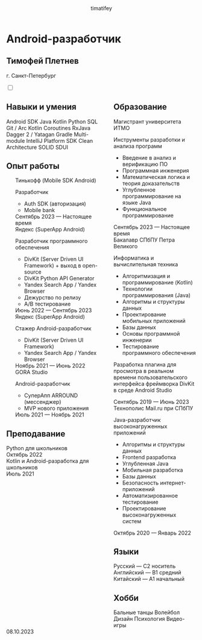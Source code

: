 
<!DOCTYPE html>
<html lang="ru">
<head>
    <meta charset="UTF-8">
    <meta name="viewport" content="width=device-width, initial-scale=1.0">
    <title>Тимофей Плетнев</title>
    <link rel="preconnect" href="https://fonts.gstatic.com">
    <link href="https://fonts.googleapis.com/css2?family=Montserrat:wght@300;400;500;600;700&display=swap"
          rel="stylesheet">
    <link rel="stylesheet" href="https://cdn.jsdelivr.net/npm/boxicons@latest/css/boxicons.min.css">
    <link rel="stylesheet" href="styles/style.css">
    <script type="text/javascript" src="scripts/main.js"></script>
</head>
<body>
<header class="header">
    <span class="logo">timatifey</span>
</header>
<div class="hero">
    <div class="container hero__container">
        <div class="hero__about">
            <h1 class="hero__title">Android-разработчик</h1>
            <h2 class="hero__subtitle">Тимофей Плетнев</h2>
            <p class="hero__description">
                г. Санкт-Петербург
            </p>
            <div class="hero__links">
                <a class="hero__link" href="mailto:timofeypletnev.001@gmail.com"><i class='bx bxl-gmail'></i></a>
                <a class="hero__link" href="https://t.me/timatifey"><i class='bx bxl-telegram'></i></a>
                <a class="hero__link" href="https://github.com/timatifey"><i class='bx bxl-github'></i></a>
                <a class="hero__link" href="asset/Timofey_Pletnev_CV_2023_10_08.pdf"><i class='bx bxs-file-pdf'></i></a>
            </div>
        </div>
        <div class="hero__box">
            <img class="hero__box-img" src="asset/avatar.png" alt="">
            <div class="theme-switch-wrapper">
                <label class="theme-switch" for="checkbox">
                    <input type="checkbox" id="checkbox" />
                    <div class="slider round"></div>
                </label>
            </div>
        </div>
    </div>
</div>
<div class="container columns">
    <div class="left-column">
        <section>
            <h1 class="section-title">Навыки и умения</h1>
            <div class="section-content tablets">
                <span class="tablet">Android SDK</span>
                <span class="tablet">Java</span>
                <span class="tablet">Kotlin</span>
                <span class="tablet">Python</span>
                <span class="tablet">SQL</span>
                <span class="tablet tablet-second">Git / Arc</span>
                <span class="tablet tablet-second">Kotlin Coroutines</span>
                <span class="tablet tablet-second">RxJava</span>
                <span class="tablet tablet-second">Dagger 2 / Yatagan</span>
                <span class="tablet tablet-second">Gradle</span>
                <span class="tablet tablet-second">Multi-module</span>
                <span class="tablet tablet-second">IntelliJ Platform SDK</span>
                <span class="tablet tablet-third">Clean Architecture</span>
                <span class="tablet tablet-third">SOLID</span>
                <span class="tablet tablet-third">SDUI</span>
            </div>
        </section>
        <section>
            <h1 class="section-title">Опыт работы</h1>
            <ul class="section-content cards-column">
                <div class="card-column">
                    <span class="card-name">Тинькофф (Mobile SDK Android)</span><br/>
                    <p class="card-span-title">Разработчик</p>
                    <ul class="stack-content">
                        <li>Auth SDK (авторизация)</li>
                        <li>Mobile bank</li>
                    </ul>
                    <span class="card-date">Сентябрь 2023 &#8212 Настоящее время</span>
                </div>
                <div class="card-column">
                    <span class="card-name">Яндекс (SuperApp Android)</span><br/>
                    <p class="card-span-title">Разработчик программного обеспечения </p>
                    <ul class="stack-content">
                        <li>DivKit (Server Driven UI Framework) + выход в open-source</li>
                        <li>DivKit Python API Generator</li>
                        <li>Yandex Search App / Yandex Browser</li>
                        <li>Дежурство по релизу</li>
                        <li>A/B тестирование</li>
                    </ul>
                    <span class="card-date">Июнь 2022 &#8212 Сентябрь 2023</span>
                </div>
                <div class="card-column">
                    <span class="card-name">Яндекс (SuperApp Android)</span><br/>
                    <p class="card-span-title">Стажер Android-разработчик</p>
                    <ul class="stack-content">
                        <li>DivKit (Server Driven UI Framework)</li>
                        <li>Yandex Search App / Yandex Browser</li>
                    </ul>
                    <span class="card-date">Ноябрь 2021 &#8212 Июнь 2022</span>
                </div>
                <div class="card-column last">
                    <span class="card-name">GORA Studio</span><br/>
                    <p class="card-span-title">Android-разработчик</p>
                    <ul class="stack-content">
                        <li>СуперАпп ARROUND (мессенджер)</li>
                        <li>MVP нового приложения</li>
                    </ul>
                    <span class="card-date">Июль 2021 &#8212 Ноябрь 2021</span>
                </div>
            </ul>
        </section>
        <section>
            <h1 class="section-title">Преподавание</h1>
            <div class="section-content cards-column">
                <div class="card-column">
                    <span class="card-name">Python для школьников</span><br/>
                    <span class="card-date">Октябрь 2022</span>
                </div>
                <div class="card-column last">
                    <span class="card-name">Kotlin и Android-разработка для школьников</span><br/>
                    <span class="card-date">Июль 2021</span>
                </div>
            </div>
        </section>
    </div>
    <div class="right-column">
        <section>
            <h1 class="section-title">Образование</h1>
            <div class="section-content cards-column">
                <div class="card-column">
                    <span class="card-name">Магистрант университета ИТМО</span><br/>
                    <p class="card-span-title">Инструменты разработки и анализа программ</p>
                    <ul class="stack-content">
                        <li>Введение в анализ и верификацию ПО</li>
                        <li>Программная инженерия</li>
                        <li>Математическая логика и теория доказательств</li>
                        <li>Углубленное программирование на языке Java</li>
                        <li>Функциональное программирование</li>
                    </ul>
                    <span class="card-date">Сентябрь 2023 &#8212 Настоящее время</span>
                </div>
                <div class="card-column">
                    <span class="card-name">Бакалавр СПбПУ Петра Великого</span><br/>
                    <p class="card-span-title">Информатика и вычислительная техника</p>
                    <ul class="stack-content">
                        <li>Алгоритмизация и программирование (Kotlin)</li>
                        <li>Технологии программирования (Java)</li>
                        <li>Алгоритмы и структуры данных</li>
                        <li>Проектирование мобильных приложений</li>
                        <li>Базы данных</li>
                        <li>Основы программной инженерии</li>
                        <li>Тестирование программного обеспечения</li>
                    </ul>
                    <p class="card-span-title">Разработка плагина для просмотра в реальном времени пользовательского
                        интерфейса фреймворка DivKit в среде Android Studio</p>
                    <span class="card-date">Сентябрь 2019 &#8212 Июнь 2023</span>
                </div>
                <div class="card-column last">
                    <span class="card-name">Технополис Mail.ru при СПбПУ</span><br/>
                    <p class="card-span-title">Java-разработчик высоконагруженных приложений</p>
                    <ul class="stack-content">
                        <li>Алгоритмы и структуры данных</li>
                        <li>Frontend разработка</li>
                        <li>Углубленная Java</li>
                        <li>Мобильная разработка</li>
                        <li>Базы данных</li>
                        <li>Безопасность интернет-приложений</li>
                        <li>Автоматизированное тестирование</li>
                        <li>Проектирование высоконагруженных систем</li>
                    </ul>
                    <span class="card-date">Октябрь 2020 &#8212 Январь 2022</span>
                </div>
            </div>
        </section>
        <section>
            <h1 class="section-title">Языки</h1>
            <div class="section-content tablets">
                <span class="tablet">Русский &#8212 С2 носитель</span>
                <span class="tablet tablet-second">Английский &#8212 B1 средний</span>
                <span class="tablet tablet-third">Китайский &#8212 A1 начальный</span>
            </div>
        </section>
        <section>
            <h1 class="section-title">Хобби</h1>
            <div class="section-content tablets">
                <span class="tablet">Бальные танцы</span>
                <span class="tablet">Волейбол</span>
                <span class="tablet">Дизайн</span>
                <span class="tablet">Психология</span>
                <span class="tablet">Видео-игры</span>
            </div>
        </section>
    </div>
</div>
</body>
<footer>
    <span class="update-date">08.10.2023</span>
</footer>
</html>
